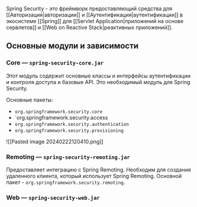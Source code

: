 Spring Security - это фреймворк предоставляющий средства для [[Авторизация|авторизации]] и [[Аутентификация|аутентификации]] в экосистеме [[Spring]] для [[Servlet Application|приложений на основе сервлетов]] и [[Web on Reactive Stack|реактивных приложений]].

## Основные модули и зависимости

### Core — `spring-security-core.jar`
Этот модуль содержит основные классы и интерфейсы аутентификации и контроля доступа и базовые API. Это необходимый модуль для Spring Security.

Основные пакеты:
- `org.springframework.security.core`
- `org.springframework.security.access
- `org.springframework.security.authentication`
- `org.springframework.security.provisioning`

![[Pasted image 20240222120410.png]]

### Remoting — `spring-security-remoting.jar`

Предоставляет интеграцию с Spring Remoting. 
Необходим для создания удаленного клиента, который использует Spring Remoting. Основной пакет - `org.springframework.security.remoting`.

### Web — `spring-security-web.jar`
